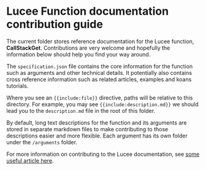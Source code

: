 # Lucee Function documentation contribution guide

The current folder stores reference documentation for the Lucee function, **CallStackGet**. Contributions are very welcome and hopefully the information below should help you find your way around.

The `specification.json` file contains the core information for the function such as arguments and other technical details. It potentially also contains cross reference information such as related articles, examples and koans tutorials.

Where you see an `{{include:file}}` directive, paths will be relative to  this directory. For example, you may see `{{include:description.md}}` we should lead you to the `description.md` file in the root of this folder.

By default, long text descriptions for the function and its arguments are stored in separate markdown files to make contributing to those descriptions easier and more flexible. Each argument has its own folder under the `/arguments` folder.

For more information on contributing to the Lucee documentation, see [some useful article here](http://www.lucee.org/).